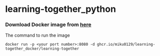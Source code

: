 # learning-together_python

### Download Docker image from [here](https://github.com/users/miku0129/packages/container/package/learning-together_docker%2Flearning-together)

The command to run the image 
```
docker run -p <your port number>:8080 -d ghcr.io/miku0129/learning-together_docker/learning-together
```

